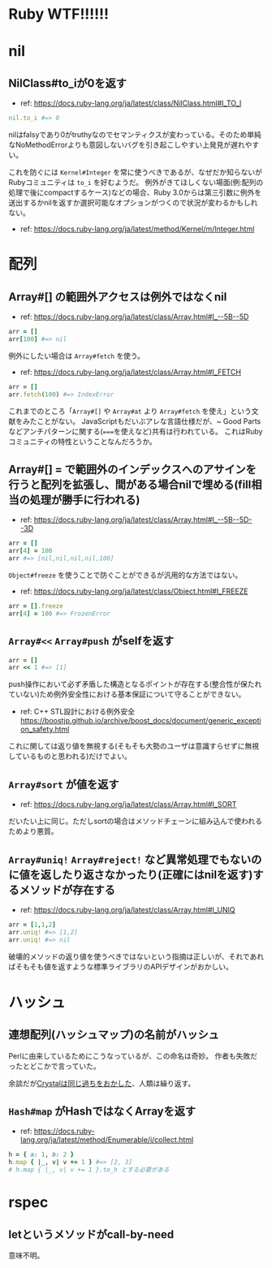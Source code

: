 # Ruby WTF!!!!!!

# nil

## NilClass#to_iが0を返す

* ref: https://docs.ruby-lang.org/ja/latest/class/NilClass.html#I_TO_I

```ruby
nil.to_i #=> 0
```

nilはfalsyであり0がtruthyなのでセマンティクスが変わっている。そのため単純なNoMethodErrorよりも意図しないバグを引き起こしやすい上発見が遅れやすい。

これを防ぐには `Kernel#Integer` を常に使うべきであるが、なぜだか知らないがRubyコミュニティは `to_i` を好むようだ。
例外がきてほしくない場面(例:配列の処理で後にcompactするケース)などの場合、Ruby 3.0からは第三引数に例外を送出するかnilを返すか選択可能なオプションがつくので状況が変わるかもしれない。

* ref: https://docs.ruby-lang.org/ja/latest/method/Kernel/m/Integer.html

# 配列

## Array#[] の範囲外アクセスは例外ではなくnil

* ref: https://docs.ruby-lang.org/ja/latest/class/Array.html#I_--5B--5D

```ruby
arr = []
arr[100] #=> nil
```

例外にしたい場合は `Array#fetch` を使う。

* ref: https://docs.ruby-lang.org/ja/latest/class/Array.html#I_FETCH

```ruby
arr = []
arr.fetch(100) #=> IndexError
```

これまでのところ「`Array#[]` や `Array#at` より `Array#fetch` を使え」という文献をみたことがない。
JavaScriptもだいぶアレな言語仕様だが、~ Good Partsなどアンチパターンに関する(`===`を使えなど)共有は行われている。
これはRubyコミュニティの特性ということなんだろうか。

## Array#[] = で範囲外のインデックスへのアサインを行うと配列を拡張し、間がある場合nilで埋める(fill相当の処理が勝手に行われる)

* ref: https://docs.ruby-lang.org/ja/latest/class/Array.html#I_--5B--5D--3D

```ruby
arr = []
arr[4] = 100
arr #=> [nil,nil,nil,nil,100]
```

`Object#freeze` を使うことで防ぐことができるが汎用的な方法ではない。

* ref: https://docs.ruby-lang.org/ja/latest/class/Object.html#I_FREEZE

```ruby
arr = [].freeze
arr[4] = 100 #=> FrozenError
```

## `Array#<<` `Array#push` がselfを返す

```ruby
arr = []
arr << 1 #=> [1]
```

push操作において必ず矛盾した構造となるポイントが存在する(整合性が保たれていない)ため例外安全性における基本保証について守ることができない。

* ref: C++ STL設計における例外安全 https://boostjp.github.io/archive/boost_docs/document/generic_exception_safety.html

これに関しては返り値を無視する(そもそも大勢のユーザは意識すらせずに無視しているものと思われる)だけでよい。

## `Array#sort` が値を返す

* ref: https://docs.ruby-lang.org/ja/latest/class/Array.html#I_SORT

だいたい上に同じ。ただしsortの場合はメソッドチェーンに組み込んで使われるためより悪質。

## `Array#uniq!` `Array#reject!` など異常処理でもないのに値を返したり返さなかったり(正確にはnilを返す)するメソッドが存在する

* ref: https://docs.ruby-lang.org/ja/latest/class/Array.html#I_UNIQ

```ruby
arr = [1,1,2]
arr.uniq! #=> [1,2]
arr.uniq! #=> nil
```

破壊的メソッドの返り値を使うべきではないという指摘は正しいが、それであればそもそも値を返すような標準ライブラリのAPIデザインがおかしい。

# ハッシュ

## 連想配列(ハッシュマップ)の名前がハッシュ

Perlに由来しているためにこうなっているが、この命名は奇妙。
作者も失敗だったとどこかで言っていた。

余談だが[Crystalは同じ過ちをおかした](https://crystal-lang.org/reference/syntax_and_semantics/literals/hash.html)、人類は繰り返す。

## `Hash#map` がHashではなくArrayを返す

* ref: https://docs.ruby-lang.org/ja/latest/method/Enumerable/i/collect.html

```ruby
h = { a: 1, b: 2 }
h.map { |_, v| v += 1 } #=> [2, 3]
# h.map { |_, v| v += 1 }.to_h とする必要がある
```

# rspec

## letというメソッドがcall-by-need

意味不明。
